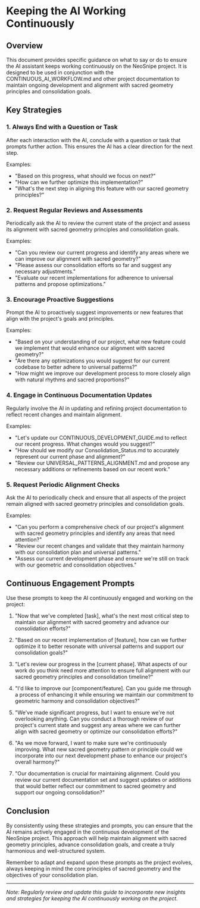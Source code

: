 # Keeping the AI Working Continuously

## Overview
This document provides specific guidance on what to say or do to ensure the AI assistant keeps working continuously on the NeoSnipe project. It is designed to be used in conjunction with the CONTINUOUS_AI_WORKFLOW.md and other project documentation to maintain ongoing development and alignment with sacred geometry principles and consolidation goals.

## Key Strategies

### 1. Always End with a Question or Task
After each interaction with the AI, conclude with a question or task that prompts further action. This ensures the AI has a clear direction for the next step.

Examples:
- "Based on this progress, what should we focus on next?"
- "How can we further optimize this implementation?"
- "What's the next step in aligning this feature with our sacred geometry principles?"

### 2. Request Regular Reviews and Assessments
Periodically ask the AI to review the current state of the project and assess its alignment with sacred geometry principles and consolidation goals.

Examples:
- "Can you review our current progress and identify any areas where we can improve our alignment with sacred geometry?"
- "Please assess our consolidation efforts so far and suggest any necessary adjustments."
- "Evaluate our recent implementations for adherence to universal patterns and propose optimizations."

### 3. Encourage Proactive Suggestions
Prompt the AI to proactively suggest improvements or new features that align with the project's goals and principles.

Examples:
- "Based on your understanding of our project, what new feature could we implement that would enhance our alignment with sacred geometry?"
- "Are there any optimizations you would suggest for our current codebase to better adhere to universal patterns?"
- "How might we improve our development process to more closely align with natural rhythms and sacred proportions?"

### 4. Engage in Continuous Documentation Updates
Regularly involve the AI in updating and refining project documentation to reflect recent changes and maintain alignment.

Examples:
- "Let's update our CONTINUOUS_DEVELOPMENT_GUIDE.md to reflect our recent progress. What changes would you suggest?"
- "How should we modify our Consolidation_Status.md to accurately represent our current phase and alignment?"
- "Review our UNIVERSAL_PATTERNS_ALIGNMENT.md and propose any necessary additions or refinements based on our recent work."

### 5. Request Periodic Alignment Checks
Ask the AI to periodically check and ensure that all aspects of the project remain aligned with sacred geometry principles and consolidation goals.

Examples:
- "Can you perform a comprehensive check of our project's alignment with sacred geometry principles and identify any areas that need attention?"
- "Review our recent changes and validate that they maintain harmony with our consolidation plan and universal patterns."
- "Assess our current development phase and ensure we're still on track with our geometric and consolidation objectives."

## Continuous Engagement Prompts

Use these prompts to keep the AI continuously engaged and working on the project:

1. "Now that we've completed [task], what's the next most critical step to maintain our alignment with sacred geometry and advance our consolidation efforts?"

2. "Based on our recent implementation of [feature], how can we further optimize it to better resonate with universal patterns and support our consolidation goals?"

3. "Let's review our progress in the [current phase]. What aspects of our work do you think need more attention to ensure full alignment with our sacred geometry principles and consolidation timeline?"

4. "I'd like to improve our [component/feature]. Can you guide me through a process of enhancing it while ensuring we maintain our commitment to geometric harmony and consolidation objectives?"

5. "We've made significant progress, but I want to ensure we're not overlooking anything. Can you conduct a thorough review of our project's current state and suggest any areas where we can further align with sacred geometry or optimize our consolidation efforts?"

6. "As we move forward, I want to make sure we're continuously improving. What new sacred geometry pattern or principle could we incorporate into our next development phase to enhance our project's overall harmony?"

7. "Our documentation is crucial for maintaining alignment. Could you review our current documentation set and suggest updates or additions that would better reflect our commitment to sacred geometry and support our ongoing consolidation?"

## Conclusion

By consistently using these strategies and prompts, you can ensure that the AI remains actively engaged in the continuous development of the NeoSnipe project. This approach will help maintain alignment with sacred geometry principles, advance consolidation goals, and create a truly harmonious and well-structured system.

Remember to adapt and expand upon these prompts as the project evolves, always keeping in mind the core principles of sacred geometry and the objectives of your consolidation plan.

---

*Note: Regularly review and update this guide to incorporate new insights and strategies for keeping the AI continuously working on the project.*